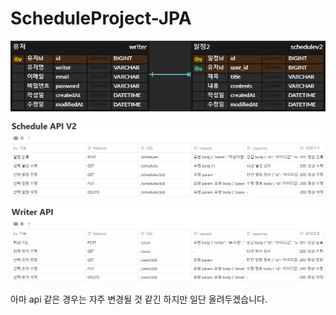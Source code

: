 # ScheduleProject-JPA

![erd.PNG](png/erd.PNG)

![schedul api.PNG](png/schedul%20api.PNG)

![writer api.PNG](png/writer%20api.PNG)

아마 api 같은 경우는 자주 변경될 것 같긴 하지만 일단 올려두겠습니다.